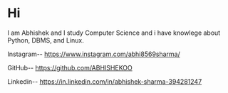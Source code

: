 # Hi
I am Abhishek 
and I study Computer Science
 and i have knowlege about Python, DBMS, and Linux.

 Instagram--  https://www.instagram.com/abhi8569sharma/
 
 GitHub--  https://github.com/ABHISHEKOO

 Linkedin--   https://in.linkedin.com/in/abhishek-sharma-394281247
